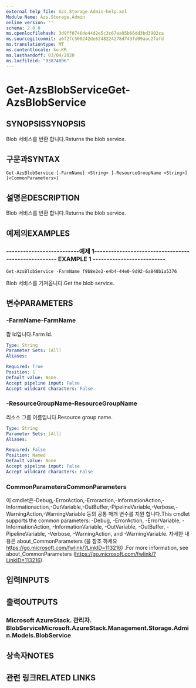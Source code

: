 ```yaml
---
external help file: Azs.Storage.Admin-help.xml
Module Name: Azs.Storage.Admin
online version: ''
schema: 2.0.0
ms.openlocfilehash: 3d9ff0746de44d2e5c3c67ea95b66dd3bd3902ca
ms.sourcegitcommit: a6f2fc500242de6248224278d743fd09aac2fafd
ms.translationtype: MT
ms.contentlocale: ko-KR
ms.lasthandoff: 03/04/2020
ms.locfileid: "93874896"
---
```

# <span data-ttu-id="0aa2a-101">Get-AzsBlobService</span><span class="sxs-lookup"><span data-stu-id="0aa2a-101">Get-AzsBlobService</span></span>

## <span data-ttu-id="0aa2a-102">SYNOPSIS</span><span class="sxs-lookup"><span data-stu-id="0aa2a-102">SYNOPSIS</span></span>
<span data-ttu-id="0aa2a-103">Blob 서비스를 반환 합니다.</span><span class="sxs-lookup"><span data-stu-id="0aa2a-103">Returns the blob service.</span></span>

## <span data-ttu-id="0aa2a-104">구문과</span><span class="sxs-lookup"><span data-stu-id="0aa2a-104">SYNTAX</span></span>

```
Get-AzsBlobService [-FarmName] <String> [-ResourceGroupName <String>] [<CommonParameters>]
```

## <span data-ttu-id="0aa2a-105">설명은</span><span class="sxs-lookup"><span data-stu-id="0aa2a-105">DESCRIPTION</span></span>
<span data-ttu-id="0aa2a-106">Blob 서비스를 반환 합니다.</span><span class="sxs-lookup"><span data-stu-id="0aa2a-106">Returns the blob service.</span></span>

## <span data-ttu-id="0aa2a-107">예제의</span><span class="sxs-lookup"><span data-stu-id="0aa2a-107">EXAMPLES</span></span>

### <span data-ttu-id="0aa2a-108">--------------------------예제 1--------------------------</span><span class="sxs-lookup"><span data-stu-id="0aa2a-108">-------------------------- EXAMPLE 1 --------------------------</span></span>
```
Get-AzsBlobService -FarmName f9b8e2e2-e4b4-44e0-9d92-6a848b1a5376
```

<span data-ttu-id="0aa2a-109">Blob 서비스를 가져옵니다.</span><span class="sxs-lookup"><span data-stu-id="0aa2a-109">Get the blob service.</span></span>

## <span data-ttu-id="0aa2a-110">변수</span><span class="sxs-lookup"><span data-stu-id="0aa2a-110">PARAMETERS</span></span>

### <span data-ttu-id="0aa2a-111">-FarmName</span><span class="sxs-lookup"><span data-stu-id="0aa2a-111">-FarmName</span></span>
<span data-ttu-id="0aa2a-112">팜 Id입니다.</span><span class="sxs-lookup"><span data-stu-id="0aa2a-112">Farm Id.</span></span>

```yaml
Type: String
Parameter Sets: (All)
Aliases: 

Required: True
Position: 1
Default value: None
Accept pipeline input: False
Accept wildcard characters: False
```

### <span data-ttu-id="0aa2a-113">-ResourceGroupName</span><span class="sxs-lookup"><span data-stu-id="0aa2a-113">-ResourceGroupName</span></span>
<span data-ttu-id="0aa2a-114">리소스 그룹 이름입니다.</span><span class="sxs-lookup"><span data-stu-id="0aa2a-114">Resource group name.</span></span>

```yaml
Type: String
Parameter Sets: (All)
Aliases: 

Required: False
Position: Named
Default value: None
Accept pipeline input: False
Accept wildcard characters: False
```

### <span data-ttu-id="0aa2a-115">CommonParameters</span><span class="sxs-lookup"><span data-stu-id="0aa2a-115">CommonParameters</span></span>
<span data-ttu-id="0aa2a-116">이 cmdlet은-Debug,-ErrorAction,-Erroraction,-InformationAction,-Informationaction,-OutVariable,-OutBuffer,-PipelineVariable,-Verbose,-WarningAction,-WarningVariable 등의 공통 매개 변수를 지원 합니다.</span><span class="sxs-lookup"><span data-stu-id="0aa2a-116">This cmdlet supports the common parameters: -Debug, -ErrorAction, -ErrorVariable, -InformationAction, -InformationVariable, -OutVariable, -OutBuffer, -PipelineVariable, -Verbose, -WarningAction, and -WarningVariable.</span></span> <span data-ttu-id="0aa2a-117">자세한 내용은 about_CommonParameters (을 참조 하세요 https://go.microsoft.com/fwlink/?LinkID=113216) .</span><span class="sxs-lookup"><span data-stu-id="0aa2a-117">For more information, see about_CommonParameters (https://go.microsoft.com/fwlink/?LinkID=113216).</span></span>

## <span data-ttu-id="0aa2a-118">입력</span><span class="sxs-lookup"><span data-stu-id="0aa2a-118">INPUTS</span></span>

## <span data-ttu-id="0aa2a-119">출력</span><span class="sxs-lookup"><span data-stu-id="0aa2a-119">OUTPUTS</span></span>

### <span data-ttu-id="0aa2a-120">Microsoft AzureStack. 관리자. BlobService</span><span class="sxs-lookup"><span data-stu-id="0aa2a-120">Microsoft.AzureStack.Management.Storage.Admin.Models.BlobService</span></span>

## <span data-ttu-id="0aa2a-121">상속자</span><span class="sxs-lookup"><span data-stu-id="0aa2a-121">NOTES</span></span>

## <span data-ttu-id="0aa2a-122">관련 링크</span><span class="sxs-lookup"><span data-stu-id="0aa2a-122">RELATED LINKS</span></span>

